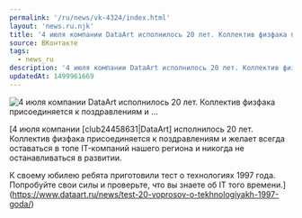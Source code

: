 ```yaml
---
permalink: '/ru/news/vk-4324/index.html'
layout: 'news.ru.njk'
title: '4 июля компании DataArt исполнилось 20 лет. Коллектив физфака присоединяется к поздравлениям и …'
source: ВКонтакте
tags:
  - news_ru
description: '4 июля компании DataArt исполнилось 20 лет. Коллектив физфака присоединяется к поздравлениям и …'
updatedAt: 1499961669
---
```

![4 июля компании DataArt исполнилось 20 лет. Коллектив физфака присоединяется к поздравлениям и …](https://sun9-76.userapi.com/c639219/v639219101/34f99/03zTVcBMGE4.jpg)

[4 июля компании [club24458631|DataArt] исполнилось 20 лет. Коллектив физфака присоединяется к поздравлениям и желает всегда оставаться в топе IT-компаний нашего региона и никогда не останавливаться в развитии.

К своему юбилею ребята приготовили тест о технологиях 1997 года. Попробуйте свои силы и проверьте, что вы знаете об IT того времени.](https://www.dataart.ru/news/test-20-voprosov-o-tekhnologiyakh-1997-goda/)
